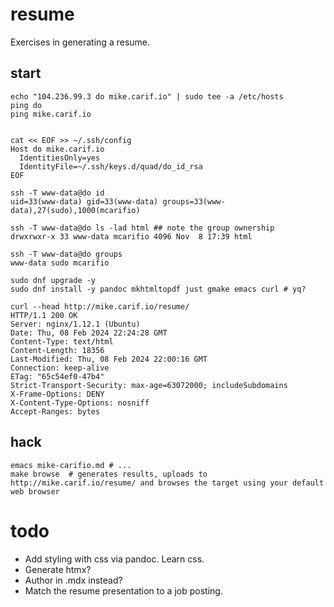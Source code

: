# resume

Exercises in generating a resume.

## start

```
echo "104.236.99.3 do mike.carif.io" | sudo tee -a /etc/hosts
ping do
ping mike.carif.io


cat << EOF >> ~/.ssh/config
Host do mike.carif.io
  IdentitiesOnly=yes
  IdentityFile=~/.ssh/keys.d/quad/do_id_rsa
EOF

ssh -T www-data@do id
uid=33(www-data) gid=33(www-data) groups=33(www-data),27(sudo),1000(mcarifio)

ssh -T www-data@do ls -lad html ## note the group ownership
drwxrwxr-x 33 www-data mcarifio 4096 Nov  8 17:39 html

ssh -T www-data@do groups
www-data sudo mcarifio

sudo dnf upgrade -y
sudo dnf install -y pandoc mkhtmltopdf just gmake emacs curl # yq?

curl --head http://mike.carif.io/resume/
HTTP/1.1 200 OK
Server: nginx/1.12.1 (Ubuntu)
Date: Thu, 08 Feb 2024 22:24:28 GMT
Content-Type: text/html
Content-Length: 18356
Last-Modified: Thu, 08 Feb 2024 22:00:16 GMT
Connection: keep-alive
ETag: "65c54ef0-47b4"
Strict-Transport-Security: max-age=63072000; includeSubdomains
X-Frame-Options: DENY
X-Content-Type-Options: nosniff
Accept-Ranges: bytes
```

## hack

```
emacs mike-carifio.md # ...
make browse  # generates results, uploads to http://mike.carif.io/resume/ and browses the target using your default web browser
```

# todo

* Add styling with css via pandoc. Learn css.
* Generate htmx?
* Author in .mdx instead?
* Match the resume presentation to a job posting.



